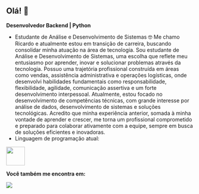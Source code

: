 ## Olá! 👋
**Desenvolvedor Backend | Python**
- Estudante de Análise e Desenvolvimento de Sistemas 🤓
Me chamo Ricardo e atualmente estou em transição de carreira, buscando consolidar minha atuação na área de tecnologia. Sou estudante de Análise e Desenvolvimento de Sistemas, uma escolha que reflete meu entusiasmo por aprender, inovar e solucionar 
problemas através da tecnologia. Possuo uma trajetória profissional construída em áreas como vendas, assistência administrativa e operações logísticas, onde desenvolvi habilidades fundamentais como responsabilidade, flexibilidade, agilidade, comunicação assertiva e um forte desenvolvimento interpessoal. Atualmente, estou focado no desenvolvimento de competências técnicas, com grande interesse por análise de dados, desenvolvimento de sistemas e soluções tecnológicas. Acredito que minha experiência anterior, somada à minha vontade de aprender e crescer, me torna um profissional comprometido e preparado para colaborar ativamente com a equipe, sempre em busca de soluções eficientes e inovadoras. 
- Linguagem de programação atual:         
<img width='50' height='50' src="https://cdn.jsdelivr.net/gh/devicons/devicon@latest/icons/python/python-original-wordmark.svg" />
     
**Você também me encontra em:**     

<a href="https://www.linkedin.com/in/ricardoestevaoo/">
<img src="https://img.shields.io/badge/linkedin-%230077B5.svg?style=for-the-badge&logo=linkedin&logoColor=white" />
</a>          

